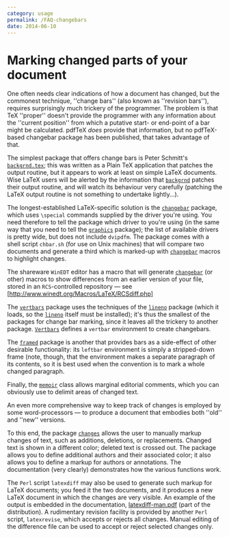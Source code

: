 ```yaml
---
category: usage
permalink: /FAQ-changebars
date: 2014-06-10
---
```


# Marking changed parts of your document

One often needs clear indications of how a document has changed, but
the commonest technique, ''change bars'' (also known as ''revision
bars''), requires surprisingly much
trickery of the programmer.  The problem is that TeX ''proper''
doesn't provide the programmer with any information about the
''current position'' from which a putative start- or end-point of a
bar might be calculated.   pdfTeX _does_ provide that
information, but no pdfTeX-based changebar package has been
published, that takes advantage of that.

The simplest package that offers change bars is Peter Schmitt's
[`backgrnd.tex`](https://ctan.org/pkg/backgrnd); this was written as a Plain TeX application
that patches the output routine, but it appears to work at least on
simple LaTeX documents.  Wise LaTeX users will be alerted by the
information that [`backgrnd`](https://ctan.org/pkg/backgrnd) patches their output routine, and
will watch its behaviour very carefully (patching the LaTeX output
routine is not something to undertake lightly&hellip;).

The longest-established LaTeX-specific solution is the
[`changebar`](https://ctan.org/pkg/changebar) package,
which uses `\special` commands supplied by the driver you're using.
You need therefore to tell the package which driver to you're using
(in the same way that you need to tell the [`graphics`](https://ctan.org/pkg/graphics)
package); the list of available drivers is pretty
wide, but does not include `dvipdfm`.  The package comes with
a shell script `chbar.sh` (for use on Unix machines) that
will compare two documents and generate a third which is marked-up
with [`changebar`](https://ctan.org/pkg/changebar) macros to highlight changes.

The shareware `WinEDT` editor has a macro that will generate
[`changebar`](https://ctan.org/pkg/changebar) (or other) macros to show differences from an
earlier version of your file, stored in an `RCS`-controlled
repository&nbsp;&mdash; see
[http://www.winedt.org/Macros/LaTeX/RCSdiff.php]

The [`vertbars`](https://ctan.org/pkg/vertbars) package uses the techniques of the
[`lineno`](https://ctan.org/pkg/lineno) package (which it loads, so the [`lineno`](https://ctan.org/pkg/lineno)
itself must be installed); it's thus the smallest of the packages for
change bar marking, since it leaves all the trickery to another
package.  [`Vertbars`](https://ctan.org/pkg/Vertbars) defines a `vertbar`
environment to create changebars.

The [`framed`](https://ctan.org/pkg/framed) package is
another that provides bars as a side-effect of other desirable
functionality: its `leftbar` environment is simply a
stripped-down frame (note, though, that the environment makes a
separate paragraph of its contents, so it is best used when the
convention is to mark a whole changed paragraph.

Finally, the [`memoir`](https://ctan.org/pkg/memoir) class allows marginal editorial comments,
which you can obviously use to delimit areas of changed text.

An even more comprehensive way to keep track of changes is employed by
some word-processors&nbsp;&mdash; to produce a document that embodies both
''old'' and ''new'' versions.

To this end, the package [`changes`](https://ctan.org/pkg/changes) allows the user to manually
markup changes of text, such as additions, deletions, or replacements.
Changed text is shown in a different color; deleted text is crossed
out.  The package allows you to define additional authors and their
associated color; it also allows you to define a markup for authors
or annotations.  The documentation (very clearly) demonstrates how the
various functions work.

The `Perl` script `latexdiff` may also be used to
generate such markup for LaTeX documents; you feed it the two
documents, and it produces a new LaTeX document in which the
changes are very visible.  An example of the output is embedded in the
documentation,
  [latexdiff-man.pdf](https://ctan.org/pkg/latexdiff)
  (part of the distribution).
A rudimentary revision facility is provided by another
`Perl` script, `latexrevise`, which accepts or rejects
all changes.  Manual editing of the difference file can be used to 
accept or reject selected changes only.

